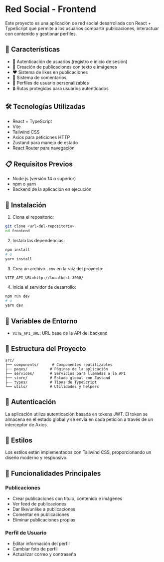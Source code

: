 # Red Social - Frontend

Este proyecto es una aplicación de red social desarrollada con React + TypeScript que permite a los usuarios compartir publicaciones, interactuar con contenido y gestionar perfiles.

## 🚀 Características

- 👤 Autenticación de usuarios (registro e inicio de sesión)
- 📝 Creación de publicaciones con texto e imágenes
- ❤️ Sistema de likes en publicaciones
- 💬 Sistema de comentarios
- 👤 Perfiles de usuario personalizables
- 🔒 Rutas protegidas para usuarios autenticados

## 🛠️ Tecnologías Utilizadas

- React + TypeScript
- Vite
- Tailwind CSS
- Axios para peticiones HTTP
- Zustand para manejo de estado
- React Router para navegación

## 📋 Requisitos Previos

- Node.js (versión 14 o superior)
- npm o yarn
- Backend de la aplicación en ejecución

## 🔧 Instalación

1. Clona el repositorio:
```bash
git clone <url-del-repositorio>
cd frontend
```

2. Instala las dependencias:
```bash
npm install
# o
yarn install
```

3. Crea un archivo `.env` en la raíz del proyecto:
```env
VITE_API_URL=http://localhost:3000/
```

4. Inicia el servidor de desarrollo:
```bash
npm run dev
# o
yarn dev
```

## 🔑 Variables de Entorno

- `VITE_API_URL`: URL base de la API del backend

## 📁 Estructura del Proyecto

```
src/
├── components/      # Componentes reutilizables
├── pages/          # Páginas de la aplicación
├── services/       # Servicios para llamadas a la API
├── store/          # Estado global con Zustand
├── types/          # Tipos de TypeScript
└── utils/          # Utilidades y helpers
```

## 🔐 Autenticación

La aplicación utiliza autenticación basada en tokens JWT. El token se almacena en el estado global y se envía en cada petición a través de un interceptor de Axios.

## 🎨 Estilos

Los estilos están implementados con Tailwind CSS, proporcionando un diseño moderno y responsivo.

## 📱 Funcionalidades Principales

### Publicaciones
- Crear publicaciones con título, contenido e imágenes
- Ver feed de publicaciones
- Dar like/unlike a publicaciones
- Comentar en publicaciones
- Eliminar publicaciones propias

### Perfil de Usuario
- Editar información del perfil
- Cambiar foto de perfil
- Actualizar correo y contraseña

